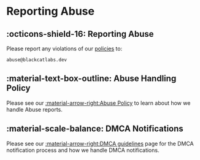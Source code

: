 # Reporting Abuse

## :octicons-shield-16: Reporting Abuse
Please report any violations of our [policies](../policies/README.md) to:
```
abuse@blackcatlabs.dev
```

## :material-text-box-outline: Abuse Handling Policy
Please see our [:material-arrow-right:Abuse Policy](../policies/abuse.md) to learn about how we handle Abuse reports.

## :material-scale-balance: DMCA Notifications
Please see our [:material-arrow-right:DMCA guidelines](../policies/dmca.md) page for the DMCA notification process and how we handle DMCA notifications.